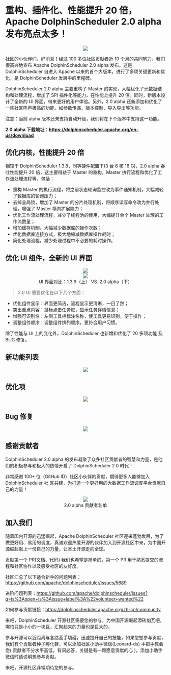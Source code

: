 # 重构、插件化、性能提升 20 倍，Apache DolphinScheduler 2.0 alpha 发布亮点太多！

<div align='center'><img src="https://s1.imgpp.com/2021/11/16/a920be6733a3d99af38d1cdebfcbb3ff.md.png"></div>

社区的小伙伴们，好消息！经过 100 多位社区贡献者近 10 个月的共同努力，我们很高兴地宣布 Apache DolphinScheduler 2.0 alpha 发布。这是 DolphinScheduler 自进入 Apache 以来的首个大版本，进行了多项关键更新和优化，是 DolphinScheduler 发展中的里程碑。

DolphinScheduler 2.0 alpha 主要重构了 Master 的实现，大幅优化了元数据结构和处理流程，增加了 SPI 插件化等能力，在性能上提升 20 倍。同时，新版本设计了全新的 UI 界面，带来更好的用户体验。另外，2.0 alpha 还新添加和优化了一些社区呼声极高的功能，如参数传递、版本控制、导入导出等功能。

注意：当前 alpha 版本还未支持自动升级，我们将在下个版本中支持这一功能。

**2.0 alpha 下载地址：https://dolphinscheduler.apache.org/en-us/download**

## 优化内核，性能提升 20 倍

相较于 DolphinScheduler 1.3.8，同等硬件配置下(3 台 8 核 16 G)，2.0 alpha 吞吐性能提升 20 倍，这主要得益于 Master 的重构，Master 执行流程和优化了工作流处理流程等，包括：

- 重构 Master 的执行流程，将之前状态轮询监控改为事件通知机制，大幅减轻了数据库的轮询压力；
- 去掉全局锁，增加了 Master 的分片处理机制，将顺序读写命令改为并行处理，增强了 Master 横向扩展能力；
- 优化工作流处理流程，减少了线程池的使用，大幅提升单个 Master 处理的工作流数量；
- 增加缓存机制，大幅减少数据库的操作次数；
- 优化数据库连接方式，极大地缩减数据库操作耗时；
- 简化处理流程，减少处理过程中不必要的耗时操作。

## 优化 UI 组件，全新的 UI 界面

<div align='center'><img src="https://s1.imgpp.com/2021/11/16/4e4024cbddbe3113f730c5e67f083c4f.md.png"></div>

<div align='center'><img src="https://s1.imgpp.com/2021/11/16/75e002b21d827aee9aeaa3922c20c13f.md.png"></div>

<center> 
  UI 界面对比：1.3.9（上） VS. 2.0 alpha（下）
</center>

> 2.0 UI 重要优化在以下几个方面：

- 优化组件显示：界面更简洁，流程显示更清晰，一目了然；
- 突出重点内容：鼠标点击任务框，显示任务详情信息；
- 增强可识别性：左侧工具栏标注名称，使工具更易识别，便于操作；
- 调整组件顺序：调整组件排列顺序，更符合用户习惯。

除了性能与 UI 上的变化外，DolphinScheduler 也新增和优化了 20 多项功能
及 BUG 修复。

## 新功能列表

<div align='center'><img src="https://s1.imgpp.com/2021/11/16/WX20211116-164031.md.png"></div>

## 优化项

<div align='center'><img src="https://s1.imgpp.com/2021/11/16/WX20211116-164042.md.png"></div>

## Bug 修复

<div align='center'><img src="https://s1.imgpp.com/2021/11/16/WX20211116-164059.md.png"></div>

## 感谢贡献者

DolphinScheduler 2.0 alpha 的发布凝聚了众多社区贡献者的智慧和力量，是他们的积极参与和极大的热情开启了 DolphinScheduler 2.0 时代！

非常感谢 100+ 位（GitHub ID）社区小伙伴的贡献，期待更多人能够加入 DolphinScheduler 社
区共建，为打造一个更好用的大数据工作流调度平台贡献自己的力量！

<div align='center'><img src="https://s1.imgpp.com/2021/11/16/8926d45ead1f735e8cfca0e8142b315f.md.png"></div>

<center>2.0 alpha 贡献者名单</center>

## 加入我们

随着国内开源的迅猛崛起，Apache DolphinScheduler 社区迎来蓬勃发展，为了做更好用、易用的调度，真诚欢迎热爱开源的伙伴加入到开源社区中来，为中国开源崛起献上一份自己的力量，让本土开源走向全球。

贡献第一个 PR(文档、代码) 我们也希望是简单的，第一个 PR 用于熟悉提交的流程和社区协作以及感受社区的友好度。

社区汇总了以下适合新手的问题列表：https://github.com/apache/dolphinscheduler/issues/5689

进阶问题列表：https://github.com/apache/dolphinscheduler/issues?q=is%3Aopen+is%3Aissue+label%3A%22volunteer+wanted%22

如何参与贡献链接：https://dolphinscheduler.apache.org/zh-cn/community

来吧，DolphinScheduler 开源社区需要您的参与，为中国开源崛起添砖加瓦吧，哪怕只是小小的一块瓦，汇聚起来的力量也是巨大的。

参与开源可以近距离与各路高手切磋，迅速提升自己的技能，如果您想参与贡献，我们有个贡献者种子孵化群，可以添加社区小助手微信(Leonard-ds) 手把手教会您( 贡献者不分水平高低，有问必答，关键是有一颗愿意贡献的心 )。添加小助手微信时请说明想参与贡献。

来吧，开源社区非常期待您的参与。
